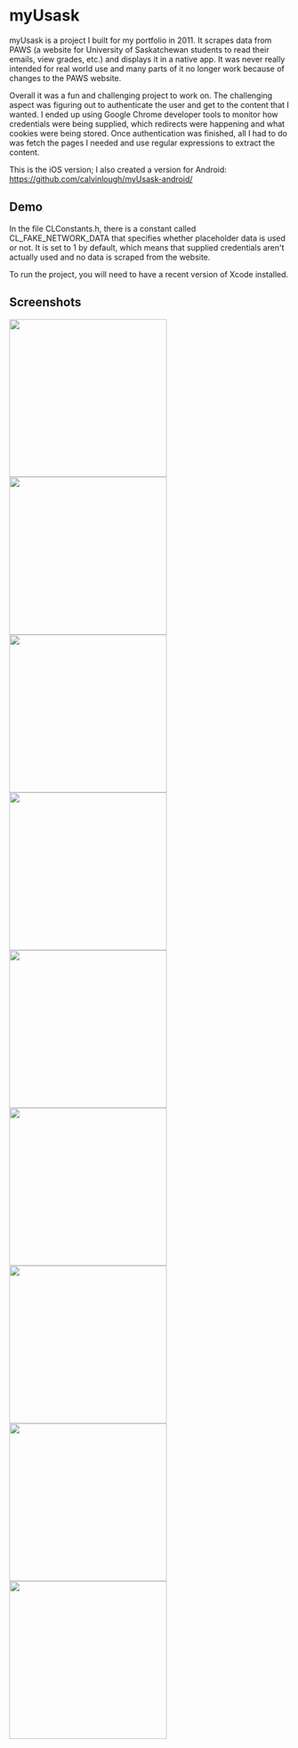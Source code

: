 myUsask
=======

myUsask is a project I built for my portfolio in 2011. It scrapes data from PAWS (a website for University of Saskatchewan students to read their emails, view grades, etc.) and displays it in a native app. It was never really intended for real world use and many parts of it no longer work because of changes to the PAWS website.

Overall it was a fun and challenging project to work on. The challenging aspect was figuring out to authenticate the user and get to the content that I wanted. I ended up using Google Chrome developer tools to monitor how credentials were being supplied, which redirects were happening and what cookies were being stored. Once authentication was finished, all I had to do was fetch the pages I needed and use regular expressions to extract the content.

This is the iOS version; I also created a version for Android: https://github.com/calvinlough/myUsask-android/

## Demo

In the file CLConstants.h, there is a constant called CL_FAKE_NETWORK_DATA that specifies whether placeholder data is used or not. It is set to 1 by default, which means that supplied credentials aren't actually used and no data is scraped from the website.

To run the project, you will need to have a recent version of Xcode installed.

## Screenshots

<a href="https://github.com/calvinlough/myUsask/raw/master/screenshots/screenshot1.png" target="_blank">
  <img src="https://github.com/calvinlough/myUsask/raw/master/screenshots/screenshot1.png" width="283" align="left">
</a>
<a href="https://github.com/calvinlough/myUsask/raw/master/screenshots/screenshot2.png" target="_blank">
  <img src="https://github.com/calvinlough/myUsask/raw/master/screenshots/screenshot2.png" width="283" align="left">
</a>
<a href="https://github.com/calvinlough/myUsask/raw/master/screenshots/screenshot3.png" target="_blank">
  <img src="https://github.com/calvinlough/myUsask/raw/master/screenshots/screenshot3.png" width="283" align="left">
</a>
<a href="https://github.com/calvinlough/myUsask/raw/master/screenshots/screenshot4.png" target="_blank">
  <img src="https://github.com/calvinlough/myUsask/raw/master/screenshots/screenshot4.png" width="283" align="left">
</a>
<a href="https://github.com/calvinlough/myUsask/raw/master/screenshots/screenshot5.png" target="_blank">
  <img src="https://github.com/calvinlough/myUsask/raw/master/screenshots/screenshot5.png" width="283" align="left">
</a>
<a href="https://github.com/calvinlough/myUsask/raw/master/screenshots/screenshot6.png" target="_blank">
  <img src="https://github.com/calvinlough/myUsask/raw/master/screenshots/screenshot6.png" width="283" align="left">
</a>
<a href="https://github.com/calvinlough/myUsask/raw/master/screenshots/screenshot7.png" target="_blank">
  <img src="https://github.com/calvinlough/myUsask/raw/master/screenshots/screenshot7.png" width="283" align="left">
</a>
<a href="https://github.com/calvinlough/myUsask/raw/master/screenshots/screenshot8.png" target="_blank">
  <img src="https://github.com/calvinlough/myUsask/raw/master/screenshots/screenshot8.png" width="283" align="left">
</a>
<a href="https://github.com/calvinlough/myUsask/raw/master/screenshots/screenshot9.png" target="_blank">
  <img src="https://github.com/calvinlough/myUsask/raw/master/screenshots/screenshot9.png" width="283" align="left">
</a>
